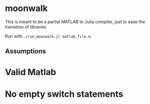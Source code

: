 moonwalk
========

This is meant to be a partial MATLAB to Julia compiler, just to ease the transition of libraries.

Run with `./run_moonwalk.jl matlab_file.m`.

Assumptions
--------
# Valid Matlab
# No empty switch statements
